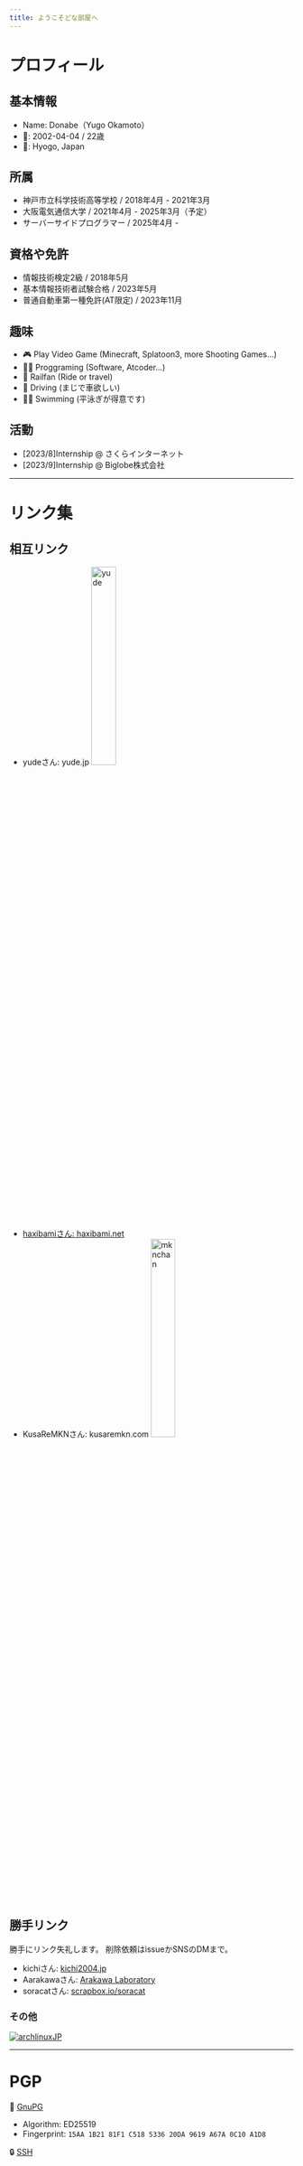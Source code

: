 ```yaml
---
title: ようこそどな部屋へ
---
```


<h1><span class="reinbo">プロフィール</span></h1>

## 基本情報
- Name: Donabe（Yugo Okamoto）
- 🎂: 2002-04-04 / 22歳
- 📍: Hyogo, Japan

## 所属
- 神戸市立科学技術高等学校  / 2018年4月 - 2021年3月
- 大阪電気通信大学 / 2021年4月 - 2025年3月（予定）
- サーバーサイドプログラマー / 2025年4月 -

## 資格や免許
- 情報技術検定2級 / 2018年5月
- 基本情報技術者試験合格 / 2023年5月
- 普通自動車第一種免許(AT限定) / 2023年11月


## 趣味

- 🎮 Play Video Game (Minecraft, Splatoon3, more Shooting Games…)
- 🧑‍💻 Proggraming (Software, Atcoder…)
- 🚅 Railfan (Ride or travel)
- 🚗 Driving (まじで車欲しい)
- 🏊🏻 Swimming (平泳ぎが得意です)

## 活動

- [2023/8]Internship @ さくらインターネット
- [2023/9]Internship @ Biglobe株式会社

---

# リンク集

## 相互リンク
- yudeさん: yude.jp <a href=https://yude.jp> <img src="/img/yude_banner.png" width = "30%" alt="yude"/> </a>
- [haxibamiさん: haxibami.net](https://haxibami.net)
- KusaReMKNさん: kusaremkn.com <a href=https://kusaremkn.com> <img src="/img/mknchan.webp" width = "30%" alt="mknchan"/> </a>

## 勝手リンク
勝手にリンク失礼します。
削除依頼はissueかSNSのDMまで。

- kichiさん: [kichi2004.jp](https://kichi2004.jp)
- Aarakawaさん: [Arakawa Laboratory](https://arkw.net)
- soracatさん: [scrapbox.io/soracat](https://scrapbox.io/soracat/soracat)


### その他

<a href=https://www.archlinux.jp><img src="/img/arch8015linux.png" alt="archlinuxJP"><a>

---
# PGP
🔑 [GnuPG](https://github.com/donabe8898.gpg)
- Algorithm: ED25519
- Fingerprint: `15AA 1B21 81F1 C518 5336 20DA 9619 A67A 0C10 A1D8`

🔒 [SSH](https://github.com/donabe8898.keys)
